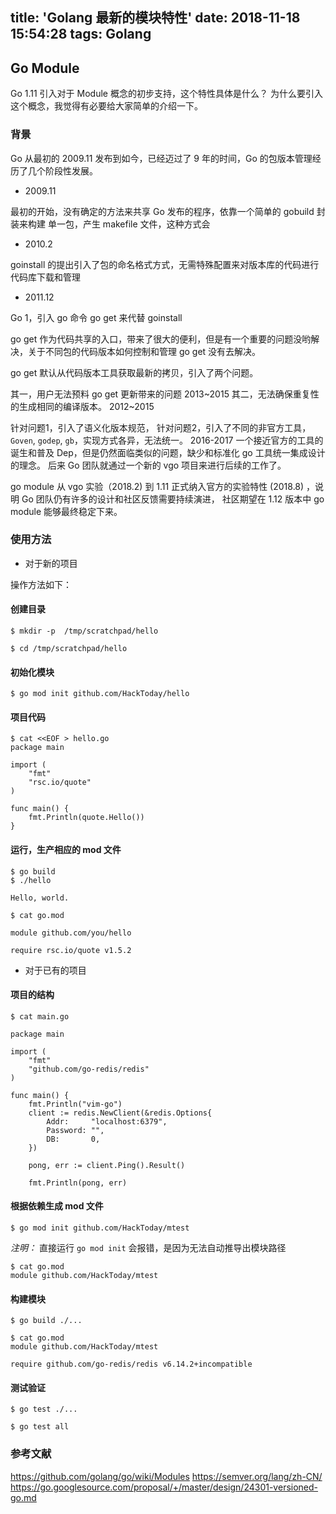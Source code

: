 title: 'Golang 最新的模块特性'
date: 2018-11-18 15:54:28
tags: Golang
---

## Go Module

Go 1.11 引入对于 Module 概念的初步支持，这个特性具体是什么？ 为什么要引入这个概念，我觉得有必要给大家简单的介绍一下。

### 背景

Go 从最初的 2009.11 发布到如今，已经迈过了 9 年的时间，Go 的包版本管理经历了几个阶段性发展。

- 2009.11

最初的开始，没有确定的方法来共享 Go 发布的程序，依靠一个简单的 gobuild 封装来构建
单一包，产生 makefile 文件，这种方式会 

- 2010.2

goinstall 的提出引入了包的命名格式方式，无需特殊配置来对版本库的代码进行代码库下载和管理

- 2011.12

Go 1，引入 go 命令 go get 来代替 goinstall

go get 作为代码共享的入口，带来了很大的便利，但是有一个重要的问题没哟解决，关于不同包的代码版本如何控制和管理 go get 没有去解决。

go get 默认从代码版本工具获取最新的拷贝，引入了两个问题。 

其一，用户无法预料 go get 更新带来的问题  2013~2015
其二，无法确保重复性的生成相同的编译版本。  2012~2015

针对问题1，引入了语义化版本规范， 针对问题2，引入了不同的非官方工具，`Goven`, `godep`, `gb`，实现方式各异，无法统一。 
2016-2017 一个接近官方的工具的诞生和普及 Dep，但是仍然面临类似的问题，缺少和标准化 go 工具统一集成设计的理念。 
后来 Go 团队就通过一个新的 vgo 项目来进行后续的工作了。

go module 从 vgo 实验（2018.2) 到 1.11 正式纳入官方的实验特性 (2018.8) ，说明 Go 团队仍有许多的设计和社区反馈需要持续演进，
社区期望在 1.12 版本中 go module 能够最终稳定下来。


### 使用方法

- 对于新的项目


操作方法如下：


#### 创建目录

```
$ mkdir -p  /tmp/scratchpad/hello

$ cd /tmp/scratchpad/hello
```

#### 初始化模块

```
$ go mod init github.com/HackToday/hello

```

#### 项目代码

```
$ cat <<EOF > hello.go
package main

import (
    "fmt"
    "rsc.io/quote"
)

func main() {
    fmt.Println(quote.Hello())
}
```

#### 运行，生产相应的 mod 文件

```
$ go build 
$ ./hello

Hello, world.
```

```
$ cat go.mod

module github.com/you/hello

require rsc.io/quote v1.5.2
```

- 对于已有的项目

#### 项目的结构

```
$ cat main.go

package main

import (
	"fmt"
	"github.com/go-redis/redis"
)

func main() {
	fmt.Println("vim-go")
	client := redis.NewClient(&redis.Options{
		Addr:     "localhost:6379",
		Password: "",
		DB:       0,
	})

	pong, err := client.Ping().Result()

	fmt.Println(pong, err)

```

#### 根据依赖生成 mod 文件

```
$ go mod init github.com/HackToday/mtest
```

*注明：* 直接运行 `go mod init` 会报错，是因为无法自动推导出模块路径

```
$ cat go.mod
module github.com/HackToday/mtest
```

#### 构建模块

```
$ go build ./...
```

```
$ cat go.mod 
module github.com/HackToday/mtest

require github.com/go-redis/redis v6.14.2+incompatible

```
#### 测试验证

```
$ go test ./...

$ go test all
```

### 参考文献

https://github.com/golang/go/wiki/Modules
https://semver.org/lang/zh-CN/
https://go.googlesource.com/proposal/+/master/design/24301-versioned-go.md